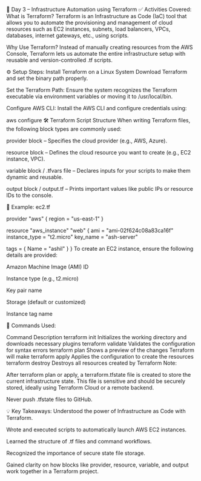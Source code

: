 📅 Day 3 – Infrastructure Automation using Terraform
✅ Activities Covered:
What is Terraform?
Terraform is an Infrastructure as Code (IaC) tool that allows you to automate the provisioning and management of cloud resources such as EC2 instances, subnets, load balancers, VPCs, databases, internet gateways, etc., using scripts.

Why Use Terraform?
Instead of manually creating resources from the AWS Console, Terraform lets us automate the entire infrastructure setup with reusable and version-controlled .tf scripts.

⚙️ Setup Steps:
Install Terraform on a Linux System
Download Terraform and set the binary path properly.

Set the Terraform Path:
Ensure the system recognizes the Terraform executable via environment variables or moving it to /usr/local/bin.

Configure AWS CLI:
Install the AWS CLI and configure credentials using:

aws configure
🛠️ Terraform Script Structure
When writing Terraform files, the following block types are commonly used:

provider block – Specifies the cloud provider (e.g., AWS, Azure).

resource block – Defines the cloud resource you want to create (e.g., EC2 instance, VPC).

variable block / .tfvars file – Declares inputs for your scripts to make them dynamic and reusable.

output block / output.tf – Prints important values like public IPs or resource IDs to the console.

📝 Example: ec2.tf

provider "aws" {
  region = "us-east-1"
}

resource "aws_instance" "web" {
  ami           = "ami-02f624c08a83ca16f"
  instance_type = "t2.micro"
  key_name      = "ash-server"

  tags = {
    Name = "ashil"
  }
}
To create an EC2 instance, ensure the following details are provided:

Amazon Machine Image (AMI) ID

Instance type (e.g., t2.micro)

Key pair name

Storage (default or customized)

Instance tag name

🧪 Commands Used:

Command	Description
terraform init	Initializes the working directory and downloads necessary plugins
terraform validate	Validates the configuration for syntax errors
terraform plan	Shows a preview of the changes Terraform will make
terraform apply	Applies the configuration to create the resources
terraform destroy	Destroys all resources created by Terraform
Note:

After terraform plan or apply, a terraform.tfstate file is created to store the current infrastructure state. This file is sensitive and should be securely stored, ideally using Terraform Cloud or a remote backend.

Never push .tfstate files to GitHub.

💡 Key Takeaways:
Understood the power of Infrastructure as Code with Terraform.

Wrote and executed scripts to automatically launch AWS EC2 instances.

Learned the structure of .tf files and command workflows.

Recognized the importance of secure state file storage.

Gained clarity on how blocks like provider, resource, variable, and output work together in a Terraform project.
